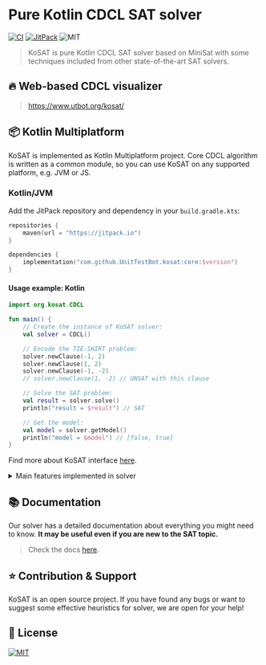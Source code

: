 # Pure Kotlin CDCL SAT solver

[![CI](https://github.com/UnitTestBot/kosat/actions/workflows/ci.yml/badge.svg)](https://github.com/UnitTestBot/kosat/actions/workflows/ci.yml)
[![JitPack](https://jitpack.io/v/UnitTestBot/kosat.svg)](https://jitpack.io/p/UnitTestBot/kosat)
![MIT](https://img.shields.io/badge/license-MIT-blue)

> KoSAT is pure Kotlin CDCL SAT solver based on MiniSat
> with some techniques included from other
> state-of-the-art SAT solvers.

## 🔥 Web-based CDCL visualizer

> https://www.utbot.org/kosat/

## 📦 Kotlin Multiplatform

KoSAT is implemented as Kotlin Multiplatform project.
Core CDCL algorithm is written as a common module,
so you can use KoSAT on any supported platform,
e.g. JVM or JS.

### Kotlin/JVM

Add the JitPack repository and dependency
in your `build.gradle.kts`:

```kts
repositories {
    maven(url = "https://jitpack.io")
}

dependencies {
    implementation("com.github.UnitTestBot.kosat:core:$version")
}
```

#### Usage example: Kotlin

```kotlin
import org.kosat.CDCL

fun main() {
    // Create the instance of KoSAT solver:
    val solver = CDCL()

    // Encode the TIE-SHIRT problem:
    solver.newClause(-1, 2)
    solver.newClause(1, 2)
    solver.newClause(-1, -2)
    // solver.newClause(1, -2) // UNSAT with this clause

    // Solve the SAT problem:
    val result = solver.solve()
    println("result = $result") // SAT

    // Get the model:
    val model = solver.getModel()
    println("model = $model") // [false, true]
}
```

Find more about KoSAT interface [here](docs/interface.md).

<details>
  <summary>Main features implemented in solver</summary>
<br/>

1. [ReNumeration](docs/numeration.md)
2. [Trail](docs/trail.md)
3. [Conflict analysis](docs/analyze.md)
4. [Backjump](docs/backjump.md)
5. [Propagation](docs/propagation.md)
6. [2-watched literals](docs/watched%20literals.md)
7. [VSIDS](docs/branching.md)
8. [Luby restarts](docs/restarts.md)
9. [Polarity choice](docs/polarity%20choice.md)
10. [ReduceDB based on LBD](docs/reduceDB.md)
11. [Incremental solving](docs/incremental.md)

</details>

## 📚 Documentation

Our solver has a detailed documentation
about everything you might need to know.
**It may be useful even if you are new to the SAT topic.**

> Check the docs [here](docs/docs.md).

## ⭐ Contribution & Support

KoSAT is an open source project.
If you have found any bugs or want to suggest
some effective heuristics for solver,
we are open for your help!

## 📜 License

[![MIT](https://img.shields.io/badge/license-MIT-blue)](LICENSE)

